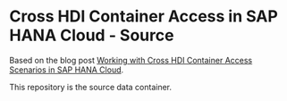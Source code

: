# Cross HDI Container Access in SAP HANA Cloud - Source

Based on the blog post [Working with Cross HDI Container Access Scenarios in SAP HANA Cloud](https://blogs.sap.com/2022/09/21/working-with-cross-hdi-container-access-scenarios-in-sap-hana-cloud/).

This repository is the source data container.